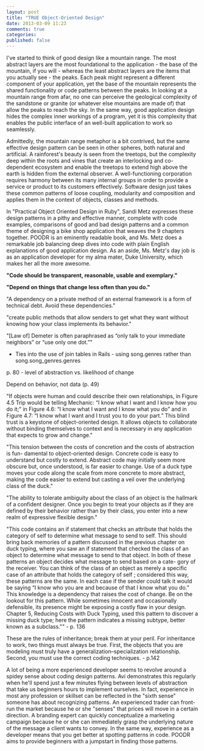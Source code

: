 ```yaml
---
layout: post
title: "TRUE Object-Oriented Design"
date: 2013-03-09 11:23
comments: true
categories: 
published: false
---
```


I've started to think of good design like a mountain range. The most abstract layers are the most foundational to the application - the base of the mountain, if you will - whereas the least abstract layers are the items that you actually see - the peaks. Each peak might represent a different component of your application, yet the base of the mountain represents the shared functionality or code patterns between the peaks. In looking at a mountain range from afar, no one can perceive the geological complexity of the sandstone or granite (or whatever else mountains are made of) that allow the peaks to reach the sky. In the same way, good application design hides the complex inner workings of a program, yet it is this complexity that enables the public interface of an well-built application to work so seamlessly. 

Admittedly, the mountain range metaphor is a bit contrived, but the same effective design pattern can be seen in other spheres, both natural and artificial. A rainforest's beauty is seen from the treetops, but the complexity deep within the roots and vines that create an interlocking and co-dependent ecosystem and enable the treetops to extend high above the earth is hidden from the external observer. A well-functioning corporation requires harmony between its many internal groups in order to provide a service or product to its customers effectively. Software design just takes these common patterns of loose coupling, modularity and composition and applies them in the context of objects, classes and methods.

In "Practical Object Oriented Design in Ruby", Sandi Metz expresses these design patterns in a pithy and effective manner, complete with code examples, comparisons of good and bad design patterns and a common theme of designing a bike shop application that weaves the 9 chapters together. POODR is an eminently readable book, and Ms. Metz does a remarkable job balancing deep dives into code with plain English explanations of good application design. As an aside, Ms. Metz's day job is as an application developer for my alma mater, Duke University, which makes her all the more awesome.

<strong>"Code should be transparent, reasonable, usable and exemplary."</strong>

<strong>"Depend on things that change less often than you do."</strong>

"A dependency on a private method of an external framework is a form of technical debt. Avoid these dependencies."

"create public methods that allow senders to get what they want without knowing how your class implements its behavior."

"[Law of] Demeter is often paraphrased as “only talk to your immediate neighbors” or “use only one dot.”"
  - Ties into the use of join tables in Rails - using song.genres rather than song.song_genres.genres

p. 80 - level of abstraction vs. likelihood of change

Depend on behavior, not data (p. 49)

"If objects were human and could describe their own relationships, in Figure 4.5 Trip would be telling Mechanic: “I know what I want and I know how you do it;” in Figure 4.6: “I know what I want and I know what you do” and in Figure 4.7: “I know what I want and I trust you to do your part.”
This blind trust is a keystone of object-oriented design. It allows objects to collaborate without binding themselves to context and is necessary in any application that expects to grow and change."

"This tension between the costs of concretion and the costs of abstraction is fun- damental to object-oriented design. Concrete code is easy to understand but costly to extend. Abstract code may initially seem more obscure but, once understood, is far easier to change. Use of a duck type moves your code along the scale from more concrete to more abstract, making the code easier to extend but casting a veil over the underlying class of the duck."

"The ability to tolerate ambiguity about the class of an object is the hallmark of a confident designer. Once you begin to treat your objects as if they are defined by their behavior rather than by their class, you enter into a new realm of expressive
flexible design."

"This code contains an if statement that checks an attribute that holds the category of self to determine what message to send to self. This should bring back memories of a pattern discussed in the previous chapter on duck typing, where you saw an if statement that checked the class of an object to determine what message to send to that object.
In both of these patterns an object decides what message to send based on a cate- gory of the receiver. You can think of the class of an object as merely a specific case of an attribute that holds the category of self ; considered this way, these patterns are the same. In each case if the sender could talk it would be saying “I know who you are and because of that I know what you do.” This knowledge is a dependency that raises the cost of change.
Be on the lookout for this pattern. While sometimes innocent and occasionally defensible, its presence might be exposing a costly flaw in your design. Chapter 5, Reducing Costs with Duck Typing, used this pattern to discover a missing duck type; here the pattern indicates a missing subtype, better known as a subclass."" - p. 136

These are the rules of inheritance; break them at your peril. For inheritance to work, two things must always be true. First, the objects that you are modeling must truly have a generalization–specialization relationship. Second, you must use the correct coding techniques. - p.142

A lot of being a more experienced developer seems to revolve around a spidey sense about coding design patterns. Avi demonstrates this regularly when he'll spend just a few minutes flying between levels of abstraction that take us beginners hours to implement ourselves. In fact, experience in most any profession or skillset can be reflected in the "sixth sense" someone has about recognizing patterns. An experienced trader can front-run the market because he or she "senses" that prices will move in a certain direction. A branding expert can quickly conceptualize a marketing campaign because he or she can immediately grasp the underlying nature of the message a client wants to convey. In the same way, experience as a developer means that you get better at spotting patterns in code. POODR aims to provide beginners with a jumpstart in finding those patterns.
